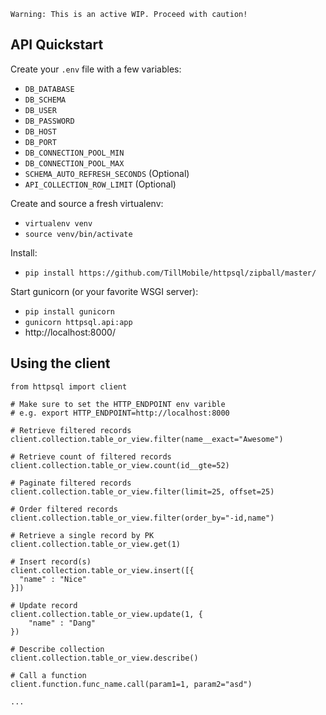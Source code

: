 ```
Warning: This is an active WIP. Proceed with caution!
```

## API Quickstart

Create your `.env` file with a few variables:
- `DB_DATABASE`
- `DB_SCHEMA`
- `DB_USER`
- `DB_PASSWORD`
- `DB_HOST`
- `DB_PORT`
- `DB_CONNECTION_POOL_MIN`
- `DB_CONNECTION_POOL_MAX`
- `SCHEMA_AUTO_REFRESH_SECONDS` (Optional)
- `API_COLLECTION_ROW_LIMIT` (Optional)

Create and source a fresh virtualenv:
- `virtualenv venv`
- `source venv/bin/activate`

Install:
- `pip install https://github.com/TillMobile/httpsql/zipball/master/`

Start gunicorn (or your favorite WSGI server):
- `pip install gunicorn`
- `gunicorn httpsql.api:app`
- http://localhost:8000/

## Using the client

```
from httpsql import client

# Make sure to set the HTTP_ENDPOINT env varible
# e.g. export HTTP_ENDPOINT=http://localhost:8000

# Retrieve filtered records
client.collection.table_or_view.filter(name__exact="Awesome")

# Retrieve count of filtered records
client.collection.table_or_view.count(id__gte=52)

# Paginate filtered records
client.collection.table_or_view.filter(limit=25, offset=25)

# Order filtered records
client.collection.table_or_view.filter(order_by="-id,name")

# Retrieve a single record by PK
client.collection.table_or_view.get(1)

# Insert record(s)
client.collection.table_or_view.insert([{
  "name" : "Nice"	
}])

# Update record
client.collection.table_or_view.update(1, {
	"name" : "Dang"
})

# Describe collection
client.collection.table_or_view.describe()

# Call a function
client.function.func_name.call(param1=1, param2="asd")

...

```